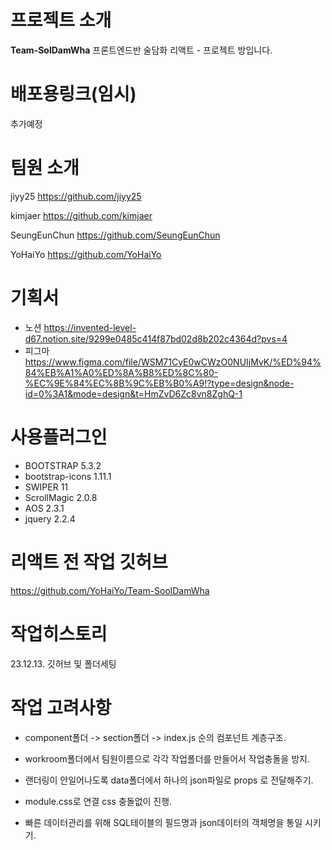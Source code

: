 # 프로젝트 소개
**Team-SolDamWha**
프론트엔드반 술담화 리액트 - 프로젝트 방입니다.

# 배포용링크(임시)
추가예정

# 팀원 소개

jiyy25
https://github.com/jiyy25

kimjaer
https://github.com/kimjaer

SeungEunChun
https://github.com/SeungEunChun

YoHaiYo
https://github.com/YoHaiYo

# 기획서 
- 노션
https://invented-level-d67.notion.site/9299e0485c414f87bd02d8b202c4364d?pvs=4
- 피그마
https://www.figma.com/file/WSM71CyE0wCWzO0NUIjMvK/%ED%94%84%EB%A1%A0%ED%8A%B8%ED%8C%80-%EC%9E%84%EC%8B%9C%EB%B0%A9!?type=design&node-id=0%3A1&mode=design&t=HmZvD6Zc8vn8ZghQ-1 


# 사용플러그인
- BOOTSTRAP 5.3.2
- bootstrap-icons 1.11.1
- SWIPER 11
- ScrollMagic 2.0.8
- AOS 2.3.1
- jquery 2.2.4


# 리액트 전 작업 깃허브
https://github.com/YoHaiYo/Team-SoolDamWha

# 작업히스토리
23.12.13. 깃허브 및 폴더세팅

# 작업 고려사항
- component폴더 -> section폴더 -> index.js 순의 컴포넌트 계층구조.

- workroom폴더에서 팀원이름으로 각각 작업폴더를 만들어서 작업충돌을 방지.

- 랜더링이 안일어나도록 data폴더에서 하나의 json파일로 props 로 전달해주기.

- module.css로 연결 css 충돌없이 진행.

- 빠른 데이터관리를 위해 SQL테이블의 필드명과 json데이터의 객체명을 통일 시키기.